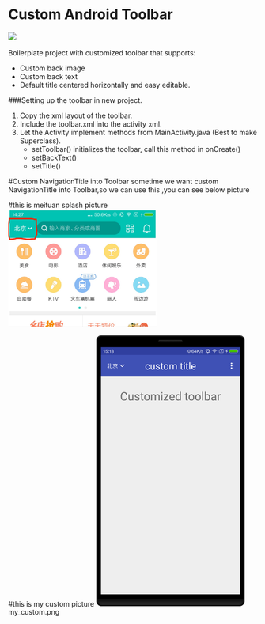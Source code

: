 # Custom Android Toolbar

<img style='width: 600px' src="app.png"></img>

Boilerplate project with customized toolbar that supports:

- Custom back image
- Custom back text
- Default title centered horizontally and easy editable.


###Setting up the toolbar in new project.
 
1. Copy the xml layout of the toolbar.
2. Include the toolbar.xml into the activity xml.
3. Let the Activity implement methods from MainActivity.java (Best to make Superclass).
    - setToolbar() initializes the toolbar, call this method in onCreate()
    - setBackText() 
    - setTitle()
    
    
    
    
    
    
#Custom NavigationTitle into Toolbar
sometime we want custom NavigationTitle into Toolbar,so we can use this ,you can see below picture
        


#this is meituan splash picture
<img style='width: 300px' src="art/meituan_splash.jpg"></img>
        

#this is my custom picture
<img style='width: 300px' src="art/my_custom.png"></img>my_custom.png
        

  